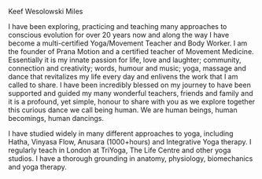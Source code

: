 Keef Wesolowski Miles

I have been exploring, practicing and teaching many approaches to conscious evolution for over 20 years now and along the way I have become a multi-certified Yoga/Movement Teacher and Body Worker. I am the founder of Prana Motion and a certified teacher of Movement Medicine. Essentially it is my innate passion for life, love and laughter; community, connection and creativity; words, humour and music; yoga, massage and dance that revitalizes my life every day and enlivens the work that I am called to share. I have been incredibly blessed on my journey to have been supported and guided my many wonderful teachers, friends and family and it is a profound, yet simple, honour to share with you as we explore together this curious dance we call being human. We are human beings, human becomings, human dancings.

I have studied widely in many different approaches to yoga, including Hatha, Vinyasa Flow, Anusara (1000+hours) and Integrative Yoga therapy. I regularly teach in London at TriYoga, The Life Centre and other yoga studios. I have a thorough grounding in anatomy, physiology, biomechanics and yoga therapy.